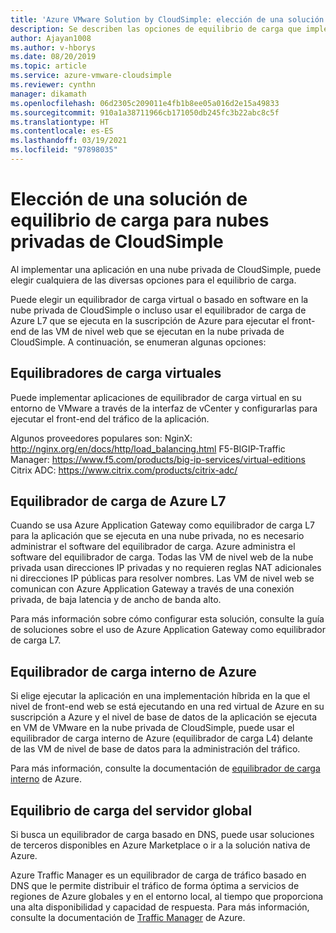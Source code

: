 ```yaml
---
title: 'Azure VMware Solution by CloudSimple: elección de una solución de equilibrio de carga para nubes privadas de CloudSimple'
description: Se describen las opciones de equilibrio de carga que implementan una aplicación en una nube privada.
author: Ajayan1008
ms.author: v-hborys
ms.date: 08/20/2019
ms.topic: article
ms.service: azure-vmware-cloudsimple
ms.reviewer: cynthn
manager: dikamath
ms.openlocfilehash: 06d2305c209011e4fb1b8ee05a016d2e15a49833
ms.sourcegitcommit: 910a1a38711966cb171050db245fc3b22abc8c5f
ms.translationtype: HT
ms.contentlocale: es-ES
ms.lasthandoff: 03/19/2021
ms.locfileid: "97898035"
---
```

# <a name="choose-a-load-balancing-solution-for-cloudsimple-private-clouds"></a>Elección de una solución de equilibrio de carga para nubes privadas de CloudSimple

Al implementar una aplicación en una nube privada de CloudSimple, puede elegir cualquiera de las diversas opciones para el equilibrio de carga.

Puede elegir un equilibrador de carga virtual o basado en software en la nube privada de CloudSimple o incluso usar el equilibrador de carga de Azure L7 que se ejecuta en la suscripción de Azure para ejecutar el front-end de las VM de nivel web que se ejecutan en la nube privada de CloudSimple. A continuación, se enumeran algunas opciones:

## <a name="virtual-load-balancers"></a>Equilibradores de carga virtuales

Puede implementar aplicaciones de equilibrador de carga virtual en su entorno de VMware a través de la interfaz de vCenter y configurarlas para ejecutar el front-end del tráfico de la aplicación.

Algunos proveedores populares son: NginX: http://nginx.org/en/docs/http/load_balancing.html F5-BIGIP-Traffic Manager: https://www.f5.com/products/big-ip-services/virtual-editions Citrix ADC: https://www.citrix.com/products/citrix-adc/

## <a name="azure-l7-load-balancer"></a>Equilibrador de carga de Azure L7

Cuando se usa Azure Application Gateway como equilibrador de carga L7 para la aplicación que se ejecuta en una nube privada, no es necesario administrar el software del equilibrador de carga. Azure administra el software del equilibrador de carga. Todas las VM de nivel web de la nube privada usan direcciones IP privadas y no requieren reglas NAT adicionales ni direcciones IP públicas para resolver nombres. Las VM de nivel web se comunican con Azure Application Gateway a través de una conexión privada, de baja latencia y de ancho de banda alto.

Para más información sobre cómo configurar esta solución, consulte la guía de soluciones sobre el uso de Azure Application Gateway como equilibrador de carga L7.

## <a name="azure-internal-load-balancer"></a>Equilibrador de carga interno de Azure

Si elige ejecutar la aplicación en una implementación híbrida en la que el nivel de front-end web se está ejecutando en una red virtual de Azure en su suscripción a Azure y el nivel de base de datos de la aplicación se ejecuta en VM de VMware en la nube privada de CloudSimple, puede usar el equilibrador de carga interno de Azure (equilibrador de carga L4) delante de las VM de nivel de base de datos para la administración del tráfico.

Para más información, consulte la documentación de [equilibrador de carga interno](../load-balancer/components.md#frontend-ip-configurations) de Azure.

## <a name="global-server-load-balancer"></a>Equilibrio de carga del servidor global

Si busca un equilibrador de carga basado en DNS, puede usar soluciones de terceros disponibles en Azure Marketplace o ir a la solución nativa de Azure.

Azure Traffic Manager es un equilibrador de carga de tráfico basado en DNS que le permite distribuir el tráfico de forma óptima a servicios de regiones de Azure globales y en el entorno local, al tiempo que proporciona una alta disponibilidad y capacidad de respuesta. Para más información, consulte la documentación de [Traffic Manager](../traffic-manager/traffic-manager-configure-geographic-routing-method.md) de Azure.
